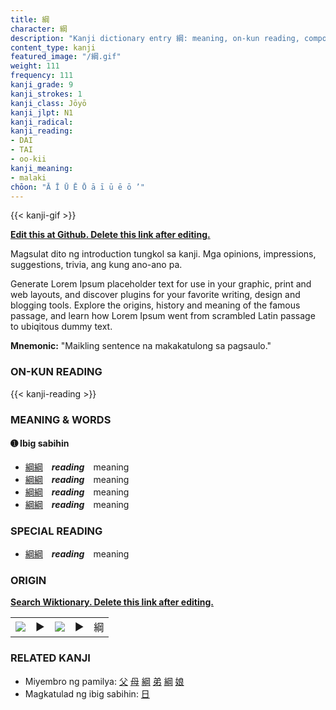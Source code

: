 ```yaml
---
title: 綱
character: 綱
description: "Kanji dictionary entry 綱: meaning, on-kun reading, compounds, origin, related kanji"
content_type: kanji
featured_image: "/綱.gif"
weight: 111
frequency: 111
kanji_grade: 9
kanji_strokes: 1
kanji_class: Jōyō
kanji_jlpt: N1
kanji_radical: 
kanji_reading: 
- DAI
- TAI
- oo-kii
kanji_meaning:
- malaki
chōon: "Ā Ī Ū Ē Ō ā ī ū ē ō ’"
---
```

[//]: # (Don't edit the line below. Kanji animated GIF code is automatically generated.)
{{< kanji-gif >}}

[//]: # (Edit below this line.)

**[Edit this at Github. Delete this link after editing.](https://github.com/tim0g/tim/tree/main/content/kanji/綱/index.md)**

Magsulat dito ng introduction tungkol sa kanji. Mga opinions, impressions, suggestions, trivia, ang kung ano-ano pa.

Generate Lorem Ipsum placeholder text for use in your graphic, print and web layouts, and discover plugins for your favorite writing, design and blogging tools. Explore the origins, history and meaning of the famous passage, and learn how Lorem Ipsum went from scrambled Latin passage to ubiqitous dummy text.
 
**Mnemonic:** "Maikling sentence na makakatulong sa pagsaulo."

### ON-KUN READING

[//]: # (Don't edit the line below. ON-KUN READING code is automatically generated.)
{{< kanji-reading >}}

### MEANING & WORDS

#### ➊ **Ibig sabihin**
  - [綱](../綱)[綱](../綱)　***reading***　meaning
  - [綱](../綱)[綱](../綱)　***reading***　meaning
  - [綱](../綱)[綱](../綱)　***reading***　meaning
  - [綱](../綱)[綱](../綱)　***reading***　meaning

### SPECIAL READING
  - [綱](../綱)[綱](../綱)　***reading***　meaning

### ORIGIN

**[Search Wiktionary. Delete this link after editing.](https://wiktionary.org/wiki/綱)**
<table class="kanji-table"><tr><td>
<img src="60px-綱-bronze.svg.png">
</td><td>▶</td><td>
<img src="60px-綱-oracle.svg.png">
</td><td>▶</td>
<td class="kanji-origin">綱</td>
</tr></table>

### RELATED KANJI
- Miyembro ng pamilya: [父](../父) [母](../母) [綱](../綱) [弟](../弟) [綱](../綱) [娘](../娘)
- Magkatulad ng ibig sabihin: [日](../日)
